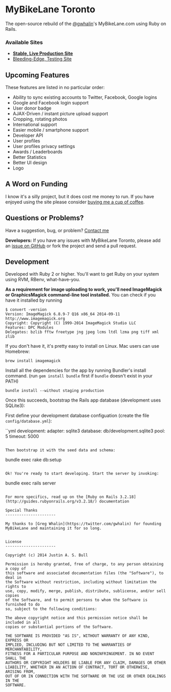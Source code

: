 MyBikeLane Toronto
======================

The open-source rebuild of the [@gwhalin](https://twitter.com/gwhalin)'s MyBikeLane.com using Ruby on Rails.

### Available Sites ####
- **[Stable, Live Production Site](http://www.mybikelane.to/)**
- [Bleeding-Edge, Testing Site](http://staging.mybikelane.to/)


Upcoming Features
----------------------

These features are listed in no particular order:

- Ability to sync existing accounts to Twitter, Facebook, Google logins
- Google and Facebook login support
- User donor badge
- AJAX-Driven / instant picture upload support
- Cropping, rotating photos
- International support
- Easier mobile / smartphone support
- Developer API
- User profiles
- User profiles privacy settings
- Awards / Leaderboards
- Better Statistics
- Better UI design
- Logo


A Word on Funding
----------------------

I know it's a silly project, but it does cost me money to run. If you have enjoyed using the site please consider [buying me a cup of coffee](http://www.mybikelane.to/page/support-mybikelane-toronto).


Questions or Problems?
----------------------

Have a suggestion, bug, or problem? [Contact me](mailto:me@justinbull.ca)

**Developers:** If you have any issues with MyBikeLane Toronto, please add an [issue on GitHub](https://github.com/f3ndot/my-bike-lane/issues) or fork the project and send a pull request.


Development
-----------

Developed with Ruby 2 or higher. You'll want to get Ruby on your system using RVM, RBenv, what-have-you.

__As a requirement for image uploading to work, you'll need ImageMagick or GraphicsMagick command-line tool installed.__ You can check if you have it installed by running

```
$ convert -version
Version: ImageMagick 6.8.9-7 Q16 x86_64 2014-09-11 http://www.imagemagick.org
Copyright: Copyright (C) 1999-2014 ImageMagick Studio LLC
Features: DPC Modules
Delegates: bzlib fftw freetype jng jpeg lcms ltdl lzma png tiff xml zlib
```

If you don't have it, it's pretty easy to install on Linux. Mac users can use Homebrew:

```
brew install imagemagick
```

Install all the dependencies for the app by running Bundler's install command. (run `gem install bundle` first if `bundle` doesn't exist in your PATH)

```
bundle install --without staging production
```

Once this succeeds, bootstrap the Rails app database (development uses SQLite3):

First define your development database configuation (create the file `config/database.yml`):

``yml
development:
  adapter: sqlite3
  database: db/development.sqlite3
  pool: 5
  timeout: 5000
```

Then bootstrap it with the seed data and schema:

```
bundle exec rake db:setup
```

Ok! You're ready to start developing. Start the server by invoking:

```
bundle exec rails server
```

For more specifics, read up on the [Ruby on Rails 3.2.18](http://guides.rubyonrails.org/v3.2.18/) documentation

Special Thanks
----------------------

My thanks to [Greg Whalin](https://twitter.com/gwhalin) for founding MyBikeLane and maintaining it for so long.


License
----------------------

Copyright (c) 2014 Justin A. S. Bull

Permission is hereby granted, free of charge, to any person obtaining a copy of
this software and associated documentation files (the "Software"), to deal in
the Software without restriction, including without limitation the rights to
use, copy, modify, merge, publish, distribute, sublicense, and/or sell copies
of the Software, and to permit persons to whom the Software is furnished to do
so, subject to the following conditions:

The above copyright notice and this permission notice shall be included in all
copies or substantial portions of the Software.

THE SOFTWARE IS PROVIDED "AS IS", WITHOUT WARRANTY OF ANY KIND, EXPRESS OR
IMPLIED, INCLUDING BUT NOT LIMITED TO THE WARRANTIES OF MERCHANTABILITY,
FITNESS FOR A PARTICULAR PURPOSE AND NONINFRINGEMENT. IN NO EVENT SHALL THE
AUTHORS OR COPYRIGHT HOLDERS BE LIABLE FOR ANY CLAIM, DAMAGES OR OTHER
LIABILITY, WHETHER IN AN ACTION OF CONTRACT, TORT OR OTHERWISE, ARISING FROM,
OUT OF OR IN CONNECTION WITH THE SOFTWARE OR THE USE OR OTHER DEALINGS IN THE
SOFTWARE.
